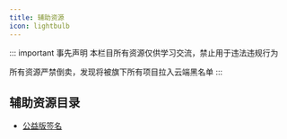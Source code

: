 ```yaml
---
title: 辅助资源
icon: lightbulb
---
```

::: important 事先声明
本栏目所有资源仅供学习交流，禁止用于违法违规行为

所有资源严禁倒卖，发现将被旗下所有项目拉入云端黑名单
:::
## 辅助资源目录

- [公益版签名](zy/gyqm.md)